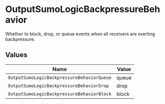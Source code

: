 # OutputSumoLogicBackpressureBehavior

Whether to block, drop, or queue events when all receivers are exerting backpressure.


## Values

| Name                                       | Value                                      |
| ------------------------------------------ | ------------------------------------------ |
| `OutputSumoLogicBackpressureBehaviorQueue` | queue                                      |
| `OutputSumoLogicBackpressureBehaviorDrop`  | drop                                       |
| `OutputSumoLogicBackpressureBehaviorBlock` | block                                      |